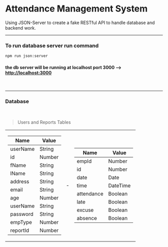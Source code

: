 # Attendance Management System

Using JSON-Server to create a fake RESTful API to handle database and backend work.

---

### To run database server run command

```sh
npm run json:server
```

#### the db server will be running at localhost port 3000 --> [http://localhost:3000](http://localhost:3000)

<br/>

---

### Database

<br/>

> Users and Reports Tables

<table>
<tr><td>

| Name     | Value  |
| -------- | ------ |
| userName | String |
| id       | Number |
| fName    | String |
| lName    | String |
| address  | String |
| email    | String |
| age      | Number |
| userName | String |
| password | String |
| empType  | Number |
| reportId | Number |

</td><td>   -   <td></d>

| Name       | Value    |
| ---------- | -------- |
| empId      | Number   |
| id         | Number   |
| date       | Date     |
| time       | DateTime |
| attendance | Boolean  |
| late       | Boolean  |
| excuse     | Boolean  |
| absence    | Boolean  |

</td></tr>
</table>
